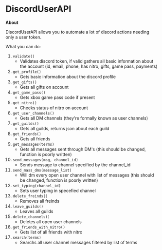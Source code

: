 # DiscordUserAPI

**About**

DiscordUserAPI allows you to automate a lot of discord actions needing only a user token. 

What you can do:

1. `validate()`
	- Validates discord token, if valid gathers all basic information about the account (id, email, phone, has nitro, gifts, game pass, payments)
2. `get_profile()`
	- Gets basic information about the discord profile
3. `get_gifts()`
	- Gets all gifts on account
4. `get_game_pass()`
	- Gets xbox game pass code if present
5. `get_nitro()`
	- Checks status of nitro on account
6. `get_user_channels()`
	- Gets all DM channels (they're formally known as user channels)
7. `get_guilds()`
	- Gets all guilds, returns json about each guild
8. `get_friends()`
	- Gets all friends
9. `get_messages(terms)`
	- Gets all messages sent through DM's (this should be changed, function is poorly written)
10. `send_messages(msg, channel_id)`
	- Sends message to channel specified by the channel_id
11. `send_mass_dms(message_list)`
	- Will dm every open user channel with list of messages (this should be changed, function is poorly written)
12. `set_typing(channel_id)`
	- Sets user typing in specefied channel
13. `delete_freinds()`
	- Removes all freinds
14. `leave_guilds()`
	- Leaves all guilds
15. `delete_channels()`
	- Deletes all open user channels
16. `get_friends_with_nitro()`
	- Gets list of all friends with nitro
17. `search(terms)`
	- Searchs all user channel messages filtered by list of terms 
